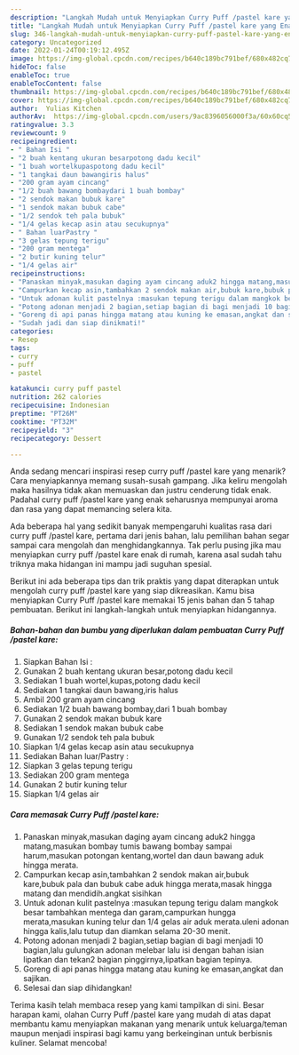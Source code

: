 ```yaml
---
description: "Langkah Mudah untuk Menyiapkan Curry Puff /pastel kare yang Enak"
title: "Langkah Mudah untuk Menyiapkan Curry Puff /pastel kare yang Enak"
slug: 346-langkah-mudah-untuk-menyiapkan-curry-puff-pastel-kare-yang-enak
category: Uncategorized
date: 2022-01-24T00:19:12.495Z
image: https://img-global.cpcdn.com/recipes/b640c189bc791bef/680x482cq70/curry-puff-pastel-kare-foto-resep-utama.jpg
hideToc: false
enableToc: true
enableTocContent: false
thumbnail: https://img-global.cpcdn.com/recipes/b640c189bc791bef/680x482cq70/curry-puff-pastel-kare-foto-resep-utama.jpg
cover: https://img-global.cpcdn.com/recipes/b640c189bc791bef/680x482cq70/curry-puff-pastel-kare-foto-resep-utama.jpg
author:  Yulias Kitchen
authorAv:  https://img-global.cpcdn.com/users/9ac8396056000f3a/60x60cq50/avatar.jpg
ratingvalue: 3.3
reviewcount: 9
recipeingredient:
- " Bahan Isi "
- "2 buah kentang ukuran besarpotong dadu kecil"
- "1 buah wortelkupaspotong dadu kecil"
- "1 tangkai daun bawangiris halus"
- "200 gram ayam cincang"
- "1/2 buah bawang bombaydari 1 buah bombay"
- "2 sendok makan bubuk kare"
- "1 sendok makan bubuk cabe"
- "1/2 sendok teh pala bubuk"
- "1/4 gelas kecap asin atau secukupnya"
- " Bahan luarPastry "
- "3 gelas tepung terigu"
- "200 gram mentega"
- "2 butir kuning telur"
- "1/4 gelas air"
recipeinstructions:
- "Panaskan minyak,masukan daging ayam cincang aduk2 hingga matang,masukan bombay tumis bawang bombay sampai harum,masukan potongan kentang,wortel dan daun bawang aduk hingga merata."
- "Campurkan kecap asin,tambahkan 2 sendok makan air,bubuk kare,bubuk pala dan bubuk cabe aduk hingga merata,masak hingga matang dan mendidih.angkat sisihkan"
- "Untuk adonan kulit pastelnya :masukan tepung terigu dalam mangkok besar tambahkan mentega dan garam,campurkan hungga merata,masukan kuning telur dan 1/4 gelas air aduk merata.uleni adonan hingga kalis,lalu tutup dan diamkan selama 20-30 menit."
- "Potong adonan menjadi 2 bagian,setiap bagian di bagi menjadi 10 bagian,lalu gulungkan adonan melebar lalu isi dengan bahan isian lipatkan dan tekan2 bagian pinggirnya,lipatkan bagian tepinya."
- "Goreng di api panas hingga matang atau kuning ke emasan,angkat dan sajikan."
- "Sudah jadi dan siap dinikmati!"
categories:
- Resep
tags:
- curry
- puff
- pastel

katakunci: curry puff pastel 
nutrition: 262 calories
recipecuisine: Indonesian
preptime: "PT26M"
cooktime: "PT32M"
recipeyield: "3"
recipecategory: Dessert

---
```



Anda sedang mencari inspirasi resep curry puff /pastel kare yang menarik? Cara menyiapkannya memang susah-susah gampang. Jika keliru mengolah maka hasilnya tidak akan memuaskan dan justru cenderung tidak enak. Padahal curry puff /pastel kare yang enak seharusnya mempunyai aroma dan rasa yang dapat memancing selera kita.




Ada beberapa hal yang sedikit banyak mempengaruhi kualitas rasa dari curry puff /pastel kare, pertama dari jenis bahan, lalu pemilihan bahan segar sampai cara mengolah dan menghidangkannya. Tak perlu pusing jika mau menyiapkan curry puff /pastel kare enak di rumah, karena asal sudah tahu triknya maka hidangan ini mampu jadi suguhan spesial.


Berikut ini ada beberapa tips dan trik praktis yang dapat diterapkan untuk mengolah curry puff /pastel kare yang siap dikreasikan. Kamu bisa menyiapkan Curry Puff /pastel kare memakai 15 jenis bahan dan 5 tahap pembuatan. Berikut ini langkah-langkah untuk menyiapkan hidangannya.

<!--inarticleads1-->

##### Bahan-bahan dan bumbu yang diperlukan dalam pembuatan Curry Puff /pastel kare:

1. Siapkan  Bahan Isi :
1. Gunakan 2 buah kentang ukuran besar,potong dadu kecil
1. Sediakan 1 buah wortel,kupas,potong dadu kecil
1. Sediakan 1 tangkai daun bawang,iris halus
1. Ambil 200 gram ayam cincang
1. Sediakan 1/2 buah bawang bombay,dari 1 buah bombay
1. Gunakan 2 sendok makan bubuk kare
1. Sediakan 1 sendok makan bubuk cabe
1. Gunakan 1/2 sendok teh pala bubuk
1. Siapkan 1/4 gelas kecap asin atau secukupnya
1. Sediakan  Bahan luar/Pastry :
1. Siapkan 3 gelas tepung terigu
1. Sediakan 200 gram mentega
1. Gunakan 2 butir kuning telur
1. Siapkan 1/4 gelas air




<!--inarticleads2-->

##### Cara memasak Curry Puff /pastel kare:

1. Panaskan minyak,masukan daging ayam cincang aduk2 hingga matang,masukan bombay tumis bawang bombay sampai harum,masukan potongan kentang,wortel dan daun bawang aduk hingga merata.
1. Campurkan kecap asin,tambahkan 2 sendok makan air,bubuk kare,bubuk pala dan bubuk cabe aduk hingga merata,masak hingga matang dan mendidih.angkat sisihkan
1. Untuk adonan kulit pastelnya :masukan tepung terigu dalam mangkok besar tambahkan mentega dan garam,campurkan hungga merata,masukan kuning telur dan 1/4 gelas air aduk merata.uleni adonan hingga kalis,lalu tutup dan diamkan selama 20-30 menit.
1. Potong adonan menjadi 2 bagian,setiap bagian di bagi menjadi 10 bagian,lalu gulungkan adonan melebar lalu isi dengan bahan isian lipatkan dan tekan2 bagian pinggirnya,lipatkan bagian tepinya.
1. Goreng di api panas hingga matang atau kuning ke emasan,angkat dan sajikan.
1. Selesai dan siap dihidangkan!



Terima kasih telah membaca resep yang kami tampilkan di sini. Besar harapan kami, olahan Curry Puff /pastel kare yang mudah di atas dapat membantu kamu menyiapkan makanan yang menarik untuk keluarga/teman maupun menjadi inspirasi bagi kamu yang berkeinginan untuk berbisnis kuliner. Selamat mencoba!
